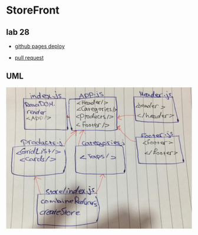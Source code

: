 # StoreFront
## lab 28
- [github pages deploy](https://sondos-401-advanced-javascript.github.io//storefront/)

- [pull request](https://github.com/sondos-401-advanced-javascript/storefront/pull/1)

## UML
![UML](./assest/lab-36.jpeg)
